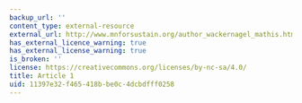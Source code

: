 ```yaml
---
backup_url: ''
content_type: external-resource
external_url: http://www.mnforsustain.org/author_wackernagel_mathis.htm
has_external_licence_warning: true
has_external_license_warning: true
is_broken: ''
license: https://creativecommons.org/licenses/by-nc-sa/4.0/
title: Article 1
uid: 11397e32-f465-418b-be0c-4dcbdfff0258
---
```


